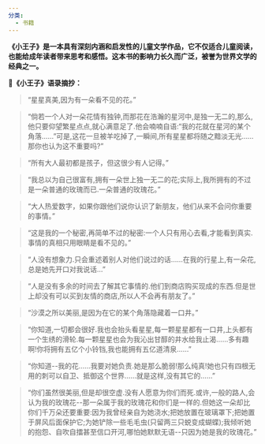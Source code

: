 ```yaml
---
分类:
  - 书籍
---
```

**《小王子》是一本具有深刻内涵和启发性的儿童文学作品，它不仅适合儿童阅读，也能给成年读者带来思考和感悟。这本书的影响力长久而广泛，被誉为世界文学的经典之一。**

**📖《小王子》语录摘抄：**

  

> “星星真美,因为有一朵看不见的花。”

> “倘若一个人对一朵花情有独钟,而那花在浩瀚的星河中,是独一无二的,那么,他只要仰望繁星点点,就心满意足了.他会喃喃自语:“我的花就在星河的某个角落……”可是,这花一旦被羊吃掉了,一瞬间,所有星星都将随之黯淡无光……那你也认为这不重要吗?”

> “所有大人最初都是孩子，但这很少有人记得。”

> “我总以为自己很富有,拥有一朵世上独一无二的花;实际上,我所拥有的不过是一朵普通的玫瑰而已.一朵普通的玫瑰花。”

> “大人热爱数字，如果你跟他们说你认识了新朋友，他们从来不会问你重要的事情。”

> “这是我的一个秘密,再简单不过的秘密:一个人只有用心去看,才能看到真实.事情的真相只用眼睛是看不见的。”

> “人没有想象力.只会重述着别人对他们说过的话……在我的行星上,有一朵花,总是她先开口对我说话…”

> “人是没有多余的时间去了解其它事情的.他们到商店购买现成的东西.但是世上却没有可以买到友情的商店,所以人不会再有朋友了。”

> “沙漠之所以美丽,是因为在它的某个角落隐藏着一口井。”

> “你知道,一切都会很好.我也会抬头看星星,每一颗星星都有一口井,上头都有一个生绣的滑轮.每一颗星星也会为我沁出甘醇的井水给我止渴……多有趣啊!你将拥有五亿个小铃铛,我也能拥有五亿道清泉……”

> “你知道--我的花……我要对她负责.她是那么脆弱!那么纯真!她也只有四根无用的刺可以自卫、抵御这个世界……就是这样,没有其它的……”

> “你们虽然很美丽,但是却很空虚.没有人愿意为你们而死.或许,一般的路人,会认为我的玫瑰花--那一朵属于我的玫瑰花和你们是一样的.但她这一朵却比你们千万朵还要重要:因为我曾经亲自为她浇水;把她放置在玻璃罩下;把她置于屏风后面保护它;为她铲除一些毛毛虫(只留两三只蜕变成蝴蝶);我倾听她的抱怨、自吹自擂甚至信口开河,哪怕她默默无语--只因为她是我的玫瑰花。”